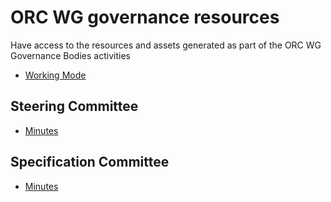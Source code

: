 # ORC WG governance resources

Have access to the resources and assets generated as part of the ORC WG Governance Bodies activities

* [Working Mode](./working-mode.md)

## Steering Committee

* [Minutes](./steering-committee/minutes)

## Specification Committee

* [Minutes](./specification-committee/minutes)
